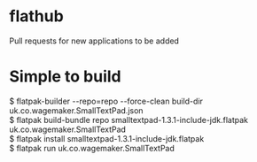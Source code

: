 # flathub
Pull requests for new applications to be added
# Simple to build <br>
$ flatpak-builder --repo=repo --force-clean build-dir uk.co.wagemaker.SmallTextPad.json <br>
$ flatpak build-bundle repo smalltextpad-1.3.1-include-jdk.flatpak uk.co.wagemaker.SmallTextPad <br>
$ flatpak install smalltextpad-1.3.1-include-jdk.flatpak <br>
$ flatpak run uk.co.wagemaker.SmallTextPad <br>
